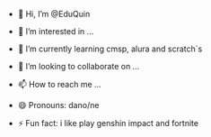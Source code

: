 - 👋 Hi, I’m @EduQuin
  
- 👀 I’m interested in ...
- 🌱 I’m currently learning cmsp, alura and scratch`s
- 💞️ I’m looking to collaborate on ...
- 📫 How to reach me ...
- 😄 Pronouns: dano/ne
- ⚡ Fun fact: i like play genshin impact and fortnite

<!---
DanoneQuin/DanoneQuin is a ✨ special ✨ repository because its `README.md` (this file) appears on your GitHub profile.
You can click the Preview link to take a look at your changes.
--->

